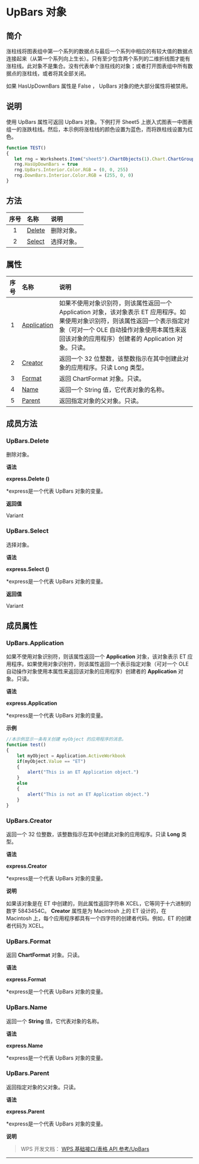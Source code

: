 # UpBars 对象

## 简介

涨柱线将图表组中第一个系列的数据点与最后一个系列中相应的有较大值的数据点连接起来（从第一个系列向上生长）。只有至少包含两个系列的二维折线图才能有涨柱线。此对象不是集合。没有代表单个涨柱线的对象；或者打开图表组中所有数据点的涨柱线，或者将其全部关闭。

如果 HasUpDownBars 属性是 False ， UpBars 对象的绝大部分属性将被禁用。

## 说明

使用 UpBars 属性可返回 UpBars 对象。下例打开 Sheet5 上嵌入式图表一中图表组一的涨跌柱线。然后，本示例将涨柱线的颜色设置为蓝色，而将跌柱线设置为红色。

``` JavaScript
function TEST()
{
   let rng = Worksheets.Item("sheet5").ChartObjects(1).Chart.ChartGroups(1)
   rng.HasUpDownBars = true
   rng.UpBars.Interior.Color.RGB = (0, 0, 255)
   rng.DownBars.Interior.Color.RGB = (255, 0, 0)
}
```

## 方法

| 序号 | 名称                     | 说明       |
|:----:|:-------------------------|:-----------|
|  1   | [Delete](#UpBars.Delete) | 删除对象。 |
|  2   | [Select](#UpBars.Select) | 选择对象。 |

## 属性

| 序号 | 名称                               | 说明                                                                                                                                                                                                                            |
|:----:|:-----------------------------------|:--------------------------------------------------------------------------------------------------------------------------------------------------------------------------------------------------------------------------------|
|  1   | [Application](#UpBars.Application) | 如果不使用对象识别符，则该属性返回一个 Application 对象，该对象表示 ET 应用程序。如果使用对象识别符，则该属性返回一个表示指定对象（可对一个 OLE 自动操作对象使用本属性来返回该对象的应用程序）创建者的 Application 对象。只读。 |
|  2   | [Creator](#UpBars.Creator)         | 返回一个 32 位整数，该整数指示在其中创建此对象的应用程序。只读 Long 类型。                                                                                                                                                      |
|  3   | [Format](#UpBars.Format)           | 返回 ChartFormat 对象。只读。                                                                                                                                                                                                   |
|  4   | [Name](#UpBars.Name)               | 返回一个 String 值，它代表对象的名称。                                                                                                                                                                                          |
|  5   | [Parent](#UpBars.Parent)           | 返回指定对象的父对象。只读。                                                                                                                                                                                                    |

## 成员方法

### UpBars.Delete

删除对象。

**语法**

**express.Delete ()**

\*express是一个代表 UpBars 对象的变量。

**返回值**

Variant

### UpBars.Select

选择对象。

**语法**

**express.Select ()**

\*express是一个代表 UpBars 对象的变量。

**返回值**

Variant

## 成员属性

### UpBars.Application

如果不使用对象识别符，则该属性返回一个 **Application** 对象，该对象表示 ET 应用程序。如果使用对象识别符，则该属性返回一个表示指定对象（可对一个 OLE 自动操作对象使用本属性来返回该对象的应用程序）创建者的 **Application** 对象。只读。

**语法**

**express.Application**

\*express是一个代表 UpBars 对象的变量。

**示例**

``` JavaScript
//本示例显示一条有关创建 myObject 的应用程序的消息。
function test()
{
    let myObject = Application.ActiveWorkbook
    if(myObject.Value == "ET") 
    {
        alert("This is an ET Application object.")
    }
    else 
    {
        alert("This is not an ET Application object.")
    }
}
```

### UpBars.Creator

返回一个 32 位整数，该整数指示在其中创建此对象的应用程序。只读 **Long** 类型。

**语法**

**express.Creator**

\*express是一个代表 UpBars 对象的变量。

**说明**

如果该对象是在 ET 中创建的，则此属性返回字符串 XCEL，它等同于十六进制的数字 5843454C。 **Creator** 属性是为 Macintosh 上的 ET 设计的，在 Macintosh 上，每个应用程序都具有一个四字符的创建者代码。例如，ET 的创建者代码为 XCEL。

### UpBars.Format

返回 **ChartFormat** 对象。只读。

**语法**

**express.Format**

\*express是一个代表 UpBars 对象的变量。

### UpBars.Name

返回一个 **String** 值，它代表对象的名称。

**语法**

**express.Name**

\*express是一个代表 UpBars 对象的变量。

### UpBars.Parent

返回指定对象的父对象。只读。

**语法**

**express.Parent**

\*express是一个代表 UpBars 对象的变量。

**说明**

> WPS 开发文档： [WPS 基础接口/表格 API 参考/UpBars](https://qn.cache.wpscdn.cn/encs/doc/office_v19/index.htm)

------------------------------------------------------------------------
